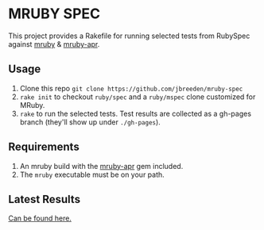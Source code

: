 MRUBY SPEC
==========

This project provides a Rakefile for running selected tests from RubySpec against
[mruby](https://github.com/mruby/mruby) & [mruby-apr](https://github.com/jbreeden/mruby-apr).

Usage
-------

1. Clone this repo `git clone https://github.com/jbreeden/mruby-spec`
2. `rake init` to checkout `ruby/spec` and a `ruby/mspec` clone customized for MRuby.
3. `rake` to run the selected tests. Test results are collected as a gh-pages branch
   (they'll show up under `./gh-pages`).

Requirements
------------

1. An mruby build with the [mruby-apr](https://github.com/jbreeden/mruby-apr) gem
   included.
2. The `mruby` executable must be on your path.

Latest Results
--------------

[Can be found here.](http://jbreeden.github.io/mruby-spec)
